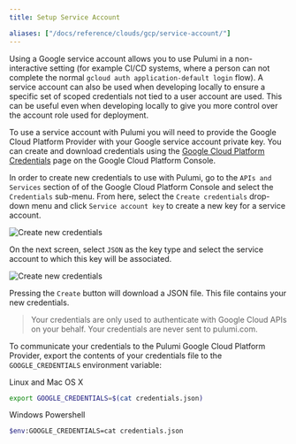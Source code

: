 ```yaml
---
title: Setup Service Account

aliases: ["/docs/reference/clouds/gcp/service-account/"]
---
```


[Google Cloud Platform Credentials]: https://console.cloud.google.com/apis/credentials

Using a Google service account allows you to use Pulumi in a non-interactive setting (for example CI/CD systems, where a person can not complete the normal `gcloud auth application-default login` flow). A service account can also be used when developing locally to ensure a specific set of scoped credentials not tied to a user account are used. This can be useful even when developing locally to give you more control over the account role used for deployment.

To use a service account with Pulumi you will need to provide the Google Cloud Platform Provider with your Google service account private key. You can
create and download credentials using the [Google Cloud Platform Credentials] page on the Google Cloud Platform Console.

In order to create new credentials to use with Pulumi, go to the `APIs and Services` section of of the Google Cloud Platform Console
and select the `Credentials` sub-menu. From here, select the `Create credentials` drop-down menu and click `Service account key`
to create a new key for a service account.

![Create new credentials](/images/docs/gcp_configure/gcp_create_credentials.png)

On the next screen, select `JSON` as the key type and select the service account to which this key will be associated.

![Create new credentials](/images/docs/gcp_configure/gcp_create_service_account_key.png)

Pressing the `Create` button will download a JSON file. This file contains your
new credentials.

> Your credentials are only used to authenticate with Google Cloud APIs on your behalf. Your credentials are never sent to pulumi.com.

To communicate your credentials to the Pulumi Google Cloud Platform Provider,
export the contents of your credentials file to the `GOOGLE_CREDENTIALS`
environment variable:

Linux and Mac OS X

```bash
export GOOGLE_CREDENTIALS=$(cat credentials.json)
```

Windows Powershell

```bash
$env:GOOGLE_CREDENTIALS=cat credentials.json
```
